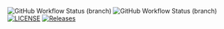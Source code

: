 ![GitHub Workflow Status (branch)](https://img.shields.io/github/actions/workflow/status/40582229/seMethods/main.yml?branch=master)
![GitHub Workflow Status (branch)](https://img.shields.io/github/actions/workflow/status/40582229/seMethods/main.yml?branch=develop)
[![LICENSE](https://img.shields.io/github/license/40582229/seMethods.svg?style=flat-square)](https://github.com/40582229/seMethods/blob/master/LICENSE)
[![Releases](https://img.shields.io/github/release/40582229/seMethods/all.svg?style=flat-square)](https://github.com/40582229/seMethods/releases)
